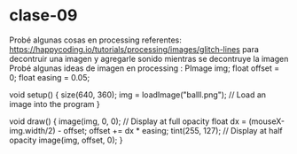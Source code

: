 # clase-09
Probé algunas cosas en processing 
referentes: https://happycoding.io/tutorials/processing/images/glitch-lines para decontruir una imagen y agregarle sonido mientras se decontruye la imagen 
Probé algunas ideas de imagen en processing : 
PImage img;
float offset = 0;
float easing = 0.05;

void setup() {
  size(640, 360);
  img = loadImage("balll.png");  // Load an image into the program
}

void draw() {
  image(img, 0, 0);  // Display at full opacity
  float dx = (mouseX-img.width/2) - offset;
  offset += dx * easing;
  tint(255, 127);  // Display at half opacity
  image(img, offset, 0);
}
